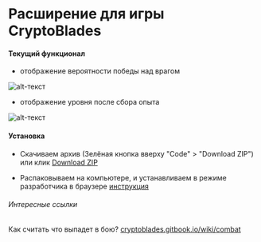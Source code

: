 # Расширение для игры CryptoBlades

#### Текущий функционал

- отображение вероятности победы над врагом

![alt-текст](../main/images/percent-example.png?raw=true "Пример отображения вероятности")

- отображение уровня после сбора опыта

![alt-текст](../main/images/level-example.png?raw=true "Пример отображения уровня")

#### Установка

- Скачиваем архив (Зелёная кнопка вверху "Code" > "Download ZIP")
или клик [Download ZIP](https://github.com/stiflerproger/cryptoblades-tools/archive/refs/heads/main.zip)

- Распаковываем на компьютере, и устанавливаем в режиме разработчика в браузере [инструкция](https://comhub.ru/kak-ustanovit-storonnee-rasshirenie-v-google-chrome/)

###### Интересные ссылки
Как считать что выпадет в бою? [cryptoblades.gitbook.io/wiki/combat](https://cryptoblades.gitbook.io/wiki/combat/fighting/calculating-player-power)
